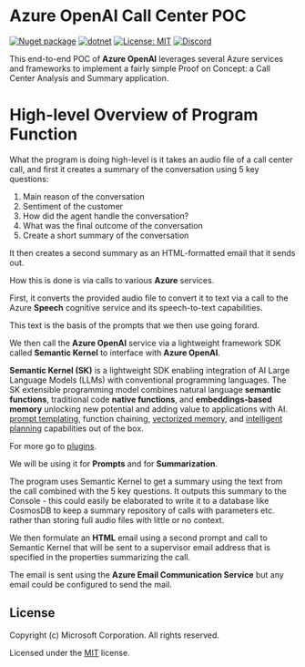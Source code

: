 # Azure OpenAI Call Center POC

[![Nuget package](https://img.shields.io/nuget/vpre/Microsoft.SemanticKernel)](https://www.nuget.org/packages/Microsoft.SemanticKernel/)
[![dotnet](https://github.com/microsoft/semantic-kernel/actions/workflows/dotnet-ci.yml/badge.svg?branch=main)](https://github.com/microsoft/semantic-kernel/actions/workflows/dotnet-ci.yml)
[![License: MIT](https://img.shields.io/github/license/microsoft/semantic-kernel)](https://github.com/microsoft/semantic-kernel/blob/main/LICENSE)
[![Discord](https://img.shields.io/discord/1063152441819942922?label=Discord&logo=discord&logoColor=white&color=d82679)](https://aka.ms/SKDiscord)

This end-to-end POC of **Azure OpenAI** leverages several Azure services and frameworks to implement a fairly simple Proof on Concept: a Call Center Analysis and Summary application.

# High-level Overview of Program Function
What the program is doing high-level is it takes an audio file of a call center call, and first it creates a summary of the conversation using 5 key questions:

1. Main reason of the conversation 
2. Sentiment of the customer 
3. How did the agent handle the conversation? 
4. What was the final outcome of the conversation 
5. Create a short summary of the conversation

It then creates a second summary as an HTML-formatted email that it sends out.

How this is done is via calls to various **Azure** services.

First, it converts the provided audio file to convert it to text via a call to the Azure **Speech** cognitive service and its speech-to-text capabilities.

This text is the basis of the prompts that we then use going forard. 

We then call the **Azure OpenAI** service via a lightweight framework SDK called **Semantic Kernel** to interface with **Azure OpenAI**.

**Semantic Kernel (SK)** is a lightweight SDK enabling integration of AI Large
Language Models (LLMs) with conventional programming languages. The SK extensible
programming model combines natural language **semantic functions**, traditional
code **native functions**, and **embeddings-based memory** unlocking new potential
and adding value to applications with AI. [prompt templating](docs/PROMPT_TEMPLATE_LANGUAGE.md), function chaining, [vectorized memory](docs/EMBEDDINGS.md), and [intelligent planning](docs/PLANNERS.md) capabilities out of the box.

For more go to [plugins](https://learn.microsoft.com/semantic-kernel/howto/).

We will be using it for **Prompts** and for **Summarization**.

The program uses Semantic Kernel to get a summary using the text from the call combined with the 5 key questions.  It outputs this summary to the Console - this could easily be elaborated to write it to a database like CosmosDB to keep a summary repository of calls with parameters etc. rather than storing full audio files with little or no context.

We then formulate an **HTML** email using a second prompt and call to Semantic Kernel that will be sent to a supervisor email address that is specified in the properties summarizing the call.

The email is sent using the **Azure Email Communication Service** but any email could be configured to send the mail.

## License

Copyright (c) Microsoft Corporation. All rights reserved.

Licensed under the [MIT](LICENSE) license.

